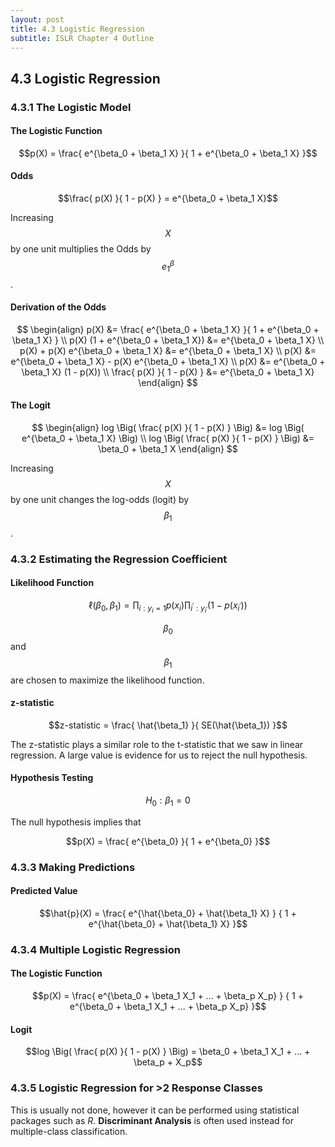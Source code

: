 ```yaml
---
layout: post
title: 4.3 Logistic Regression
subtitle: ISLR Chapter 4 Outline
---
```

## 4.3 Logistic Regression

### 4.3.1 The Logistic Model

#### The Logistic Function

$$p(X) = \frac{ e^{\beta_0 + \beta_1 X} }{ 1 + e^{\beta_0 + \beta_1 X} }$$

#### Odds

$$\frac{ p(X) }{ 1 - p(X) } = e^{\beta_0 + \beta_1 X}$$

Increasing $$X$$ by one unit multiplies the Odds by $$e^\beta_1$$.

#### Derivation of the Odds

$$
\begin{align}
p(X) &= \frac{ e^{\beta_0 + \beta_1 X} }{ 1 + e^{\beta_0 + \beta_1 X} } \\
p(X) (1 + e^{\beta_0 + \beta_1 X}) &= e^{\beta_0 + \beta_1 X}   \\
p(X) + p(X) e^{\beta_0 + \beta_1 X} &= e^{\beta_0 + \beta_1 X}  \\
p(X) &= e^{\beta_0 + \beta_1 X} - p(X) e^{\beta_0 + \beta_1 X}  \\
p(X) &= e^{\beta_0 + \beta_1 X} (1 - p(X))  \\
\frac{ p(X) }{ 1 - p(X) } &= e^{\beta_0 + \beta_1 X}
\end{align}
$$

#### The Logit

$$
\begin{align}
log \Big( \frac{ p(X) }{ 1 - p(X) } \Big) &= log \Big( 
                                                 e^{\beta_0 + \beta_1 X}
                                                 \Big)  \\
log \Big( \frac{ p(X) }{ 1 - p(X) } \Big) &= \beta_0 + \beta_1 X
\end{align}
$$

Increasing $$X$$ by one unit changes the log-odds (logit) by $$\beta_1$$.

### 4.3.2 Estimating the Regression Coefficient

#### Likelihood Function

$$\ell(\beta_0, \beta_1) = \prod_{i:y_i = 1} p(x_i) 
                           \prod_{i^\prime:y_{i^\prime}} (1 - p(x_{i^\prime}))$$

$$\beta_0$$ and $$\beta_1$$ are chosen to maximize the likelihood function.

#### z-statistic

$$z-statistic = \frac{ \hat{\beta_1} }{ SE(\hat{\beta_1}) }$$

The z-statistic plays a similar role to the t-statistic that we saw in linear
regression. A large value is evidence for us to reject the null hypothesis.

#### Hypothesis Testing

$$H_0: \beta_1 = 0$$

The null hypothesis implies that

$$p(X) = \frac{ e^{\beta_0} }{ 1 + e^{\beta_0} }$$

### 4.3.3 Making Predictions

#### Predicted Value

$$\hat{p}(X) = \frac{ e^{\hat{\beta_0} + \hat{\beta_1} X} }
                    { 1 + e^{\hat{\beta_0} + \hat{\beta_1} X} }$$
                    
### 4.3.4 Multiple Logistic Regression

#### The Logistic Function

$$p(X) = \frac{ e^{\beta_0 + \beta_1 X_1 + ... + \beta_p X_p} }
              { 1 + e^{\beta_0 + \beta_1 X_1 + ... + \beta_p X_p} }$$
              
#### Logit

$$log \Big( \frac{ p(X) }{ 1 - p(X) } \Big) = \beta_0 + \beta_1 X_1 + ... + 
                                              \beta_p + X_p$$
                                              
### 4.3.5 Logistic Regression for >2 Response Classes

This is usually not done, however it can be performed using statistical
packages such as *R*. **Discriminant Analysis** is often used instead for
multiple-class classification.